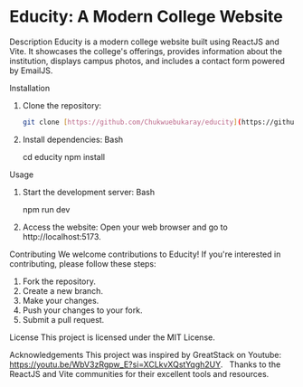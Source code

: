 # Educity: A Modern College Website

Description
Educity is a modern college website built using ReactJS and Vite. It showcases the college's offerings, provides information about the institution, displays campus photos, and includes a contact form powered by EmailJS.

Installation
1. Clone the repository:
    ```bash
    git clone [https://github.com/Chukwuebukaray/educity](https://github.com/Chukwuebukaray/educity)

2. Install dependencies:
    Bash

    cd educity
    npm install


Usage
1. Start the development server:
    Bash
    
    npm run dev

2. Access the website: Open your web browser and go to http://localhost:5173.


Contributing
We welcome contributions to Educity! If you're interested in contributing, please follow these steps:
1. Fork the repository.
2. Create a new branch.
3. Make your changes.
4. Push your changes to your fork.
5. Submit a pull request.   


License
This project is licensed under the MIT License.


Acknowledgements
This project was inspired by GreatStack on Youtube: https://youtu.be/WbV3zRgpw_E?si=XCLkvXQstYqgh2UY.   
Thanks to the ReactJS and Vite communities for their excellent tools and resources.
